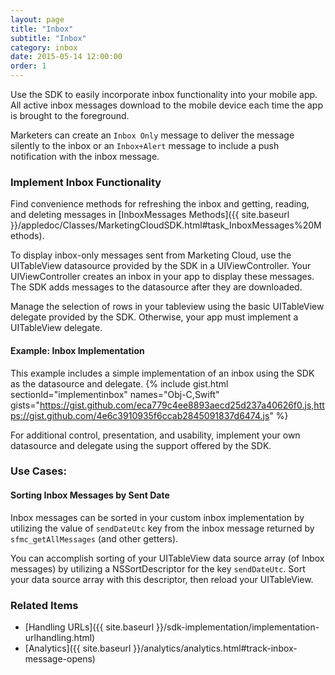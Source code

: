 ```yaml
---
layout: page
title: "Inbox"
subtitle: "Inbox"
category: inbox
date: 2015-05-14 12:00:00
order: 1
---
```

Use the SDK to easily incorporate inbox functionality into your mobile app. All active inbox messages download to the mobile device each time the app is brought to the foreground.

Marketers can create an `Inbox Only` message to deliver the message silently to the inbox or an `Inbox+Alert` message to include a push notification with the inbox message.

### Implement Inbox Functionality

Find convenience methods for refreshing the inbox and getting, reading, and deleting messages in [InboxMessages Methods]({{ site.baseurl }}/appledoc/Classes/MarketingCloudSDK.html#task_InboxMessages%20Methods).

To display inbox-only messages sent from Marketing Cloud, use the UITableView datasource provided by the SDK in a UIViewController. Your UIViewController creates an inbox in your app to display these messages. The SDK adds messages to the datasource after they are downloaded.

Manage the selection of rows in your tableview using the basic UITableView delegate provided by the SDK. Otherwise, your app must implement a UITableView delegate.

#### Example: Inbox Implementation
This example includes a simple implementation of an inbox using the SDK as the datasource and delegate.
{% include gist.html sectionId="implementinbox" names="Obj-C,Swift" gists="https://gist.github.com/eca779c4ee8893aecd25d237a40626f0.js,https://gist.github.com/4e6c3910935f6ccab2845091837d6474.js" %}

For additional control, presentation, and usability, implement your own datasource and delegate using the support offered by the SDK.

### Use Cases:
#### Sorting Inbox Messages by Sent Date
Inbox messages can be sorted in your custom inbox implementation by utilizing the value of `sendDateUtc` key from the inbox message returned by `sfmc_getAllMessages` (and other getters).

You can accomplish sorting of your UITableView data source array (of Inbox messages) by utilizing a NSSortDescriptor for the key `sendDateUtc`. Sort your data source array with this descriptor, then reload your UITableView.

### Related Items
* [Handling URLs]({{ site.baseurl }}/sdk-implementation/implementation-urlhandling.html)
* [Analytics]({{ site.baseurl }}/analytics/analytics.html#track-inbox-message-opens)
